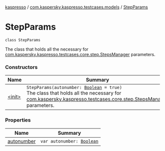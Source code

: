 [kaspresso](../../index.md) / [com.kaspersky.kaspresso.testcases.models](../index.md) / [StepParams](./index.md)

# StepParams

`class StepParams`

The class that holds all the necessary for [com.kaspersky.kaspresso.testcases.core.step.StepsManager](#) parameters.

### Constructors

| Name | Summary |
|---|---|
| [&lt;init&gt;](-init-.md) | `StepParams(autonumber: `[`Boolean`](https://kotlinlang.org/api/latest/jvm/stdlib/kotlin/-boolean/index.html)` = true)`<br>The class that holds all the necessary for [com.kaspersky.kaspresso.testcases.core.step.StepsManager](#) parameters. |

### Properties

| Name | Summary |
|---|---|
| [autonumber](autonumber.md) | `var autonumber: `[`Boolean`](https://kotlinlang.org/api/latest/jvm/stdlib/kotlin/-boolean/index.html) |
